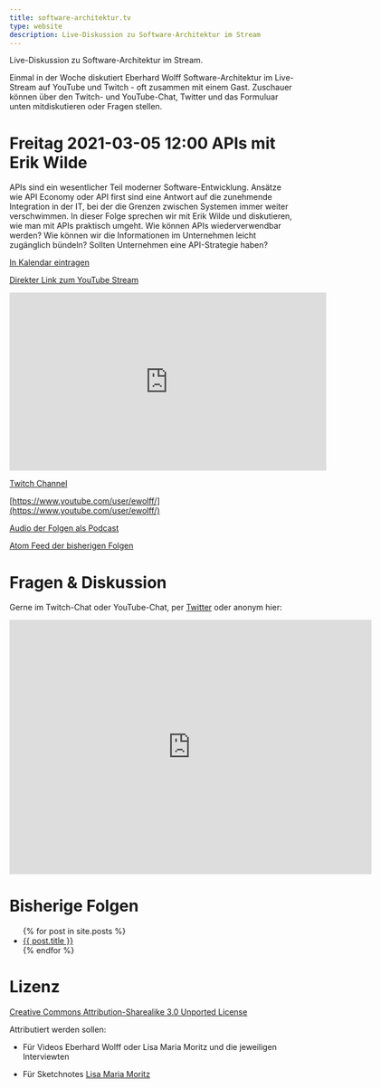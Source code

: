```yaml
---
title: software-architektur.tv
type: website
description: Live-Diskussion zu Software-Architektur im Stream
---
```


Live-Diskussion zu Software-Architektur im Stream. 

Einmal in der Woche diskutiert Eberhard Wolff Software-Architektur im
Live-Stream auf YouTube und Twitch - oft zusammen mit einem
Gast. Zuschauer können über den Twitch- und YouTube-Chat, Twitter und
das Formuluar unten mitdiskutieren oder Fragen
stellen. 

# Freitag 2021-03-05 12:00 APIs mit Erik Wilde

APIs sind ein wesentlicher Teil moderner Software-Entwicklung. Ansätze
wie API Economy oder API first sind eine Antwort auf die zunehmende
Integration in der IT, bei der die Grenzen zwischen Systemen immer
weiter verschwimmen. In dieser Folge sprechen wir mit Erik Wilde und
diskutieren, wie man mit APIs praktisch umgeht. Wie können APIs
wiederverwendbar werden? Wie können wir die Informationen im
Unternehmen leicht zugänglich bündeln? Sollten Unternehmen eine
API-Strategie haben?


[In Kalendar eintragen](termin.ics)

[Direkter Link zum YouTube Stream](https://www.youtube.com/watch?v=GYtSM6jpV5o)

<div aclass="embed-container"> <iframe width="560" height="315"
src="https://www.youtube-nocookie.com/embed/aWEFjMcijHo"
frameborder="0" allow="accelerometer; autoplay; clipboard-write;
encrypted-media; gyroscope; picture-in-picture"
allowfullscreen></iframe> </div>

[Twitch Channel](https://www.twitch.tv/ebrwolff)

[https://www.youtube.com/user/ewolff/](https://www.youtube.com/user/ewolff/)

[Audio der Folgen als Podcast](podcast.html)

[Atom Feed der bisherigen Folgen](feed.xml)

# Fragen & Diskussion

Gerne im Twitch-Chat oder YouTube-Chat, per [Twitter](https://twitter.com/ewolff) oder anonym
hier:

<div class="embed-container">
<div class="ratio4x3">
<iframe
src="https://docs.google.com/forms/d/e/1FAIpQLSf0xIZkNG_wRJ0IiobVcO3Z-q3dQMcwYTww0wgiWCupZCKM4A/viewform?embedded=true"
width="640" height="450" frameborder="0" marginheight="0"
marginwidth="0">Loading…</iframe>
</div>
</div>

# Bisherige Folgen

<ul>
{% for post in site.posts %}
   <li>
   <a href="{{ post.url }}">{{ post.title }}</a>
   </li>
{% endfor %}
</ul>

# Lizenz

[Creative Commons Attribution-Sharealike 3.0 Unported
License](http://creativecommons.org/licenses/by-sa/3.0/)

Attributiert werden sollen:

* Für Videos Eberhard Wolff oder Lisa Maria Moritz und die jeweiligen Interviewten

* Für Sketchnotes [Lisa Maria Moritz](https://twitter.com/Teapot4181)
